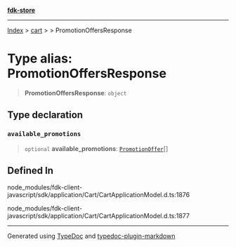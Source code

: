 [**fdk-store**](../../../README.md)
***

[Index](../../../API.md) > [cart](../../README.md) > [<internal>](../README.md) > PromotionOffersResponse

# Type alias: PromotionOffersResponse

> **PromotionOffersResponse**: `object`

## Type declaration

### `available_promotions`

> `optional` **available\_promotions**: [`PromotionOffer`](type-alias.PromotionOffer.md)[]

## Defined In

node\_modules/fdk-client-javascript/sdk/application/Cart/CartApplicationModel.d.ts:1876

node\_modules/fdk-client-javascript/sdk/application/Cart/CartApplicationModel.d.ts:1877

***
Generated using [TypeDoc](https://typedoc.org/) and [typedoc-plugin-markdown](https://www.npmjs.com/package/typedoc-plugin-markdown)
